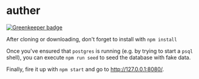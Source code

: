 # auther

[![Greenkeeper badge](https://badges.greenkeeper.io/glebec/auther-partial-1701.svg)](https://greenkeeper.io/)

After cloning or downloading, don't forget to install with `npm install`

Once you've ensured that `postgres` is running (e.g. by trying to start a `psql` shell), you can execute `npm run seed` to seed the database with fake data.

Finally, fire it up with `npm start` and go to http://127.0.0.1:8080/.
